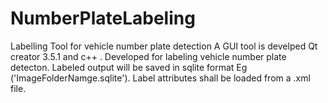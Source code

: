 # NumberPlateLabeling
Labelling Tool for vehicle number plate detection
A GUI tool is develped Qt creator 3.5.1 and c++ . Developed for labeling vehicle number plate detecton. 
Labeled output will be saved in sqlite format Eg ('ImageFolderNamge.sqlite'). Label attributes shall be loaded from a .xml file.


